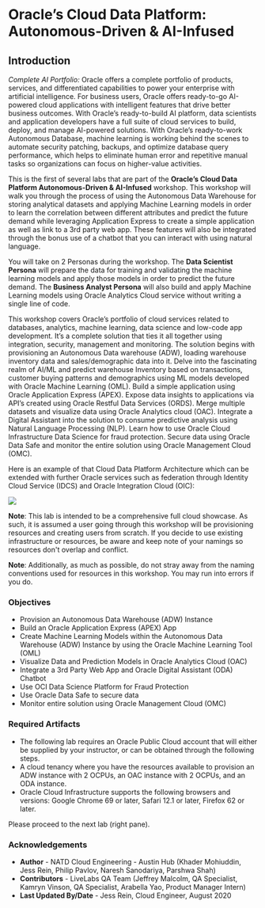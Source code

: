 # Oracle’s Cloud Data Platform: Autonomous-Driven & AI-Infused

## Introduction

*Complete AI Portfolio:*
Oracle offers a complete portfolio of products, services, and differentiated capabilities to power your enterprise with artificial intelligence. For business users, Oracle offers ready-to-go AI-powered cloud applications with intelligent features that drive better business outcomes. With Oracle’s ready-to-build AI platform, data scientists and application developers have a full suite of cloud services to build, deploy, and manage AI-powered solutions. With Oracle’s ready-to-work Autonomous Database, machine learning is working behind the scenes to automate security patching, backups, and optimize database query performance, which helps to eliminate human error and repetitive manual tasks so organizations can focus on higher-value activities.

This is the first of several labs that are part of the **Oracle’s Cloud Data Platform
Autonomous-Driven & AI-Infused** workshop. This workshop will walk you through the process of using the Autonomous Data Warehouse for storing analytical datasets and applying Machine Learning models in order to learn the correlation between different attributes and predict the future demand while leveraging Application Express to create a simple application as well as link to a 3rd party web app. These features will also be integrated through the bonus use of a chatbot that you can interact with using natural language.

You will take on 2 Personas during the workshop. The **Data Scientist Persona** will prepare the data for training and validating the machine learning models and apply those models in order to predict the future demand. The **Business Analyst Persona** will also build and apply Machine Learning models using Oracle Analytics Cloud service without writing a single line of code.

This workshop covers Oracle’s portfolio of cloud services related to databases, analytics, machine learning, data science and low-code app development. It’s a complete solution that ties it all together using integration, security, management and monitoring. The solution begins with provisioning an Autonomous Data warehouse (ADW), loading warehouse inventory data and sales/demographic data into it. Delve into the fascinating realm of AI/ML and predict warehouse Inventory based on transactions, customer buying patterns and demographics using ML models developed with Oracle Machine Learning (OML). Build a simple application using Oracle Application Express (APEX). Expose data insights to applications via API’s created using Oracle Restful Data Services (ORDS). Merge multiple datasets and visualize data using Oracle Analytics cloud (OAC). Integrate a Digital Assistant into the solution to consume predictive analysis using Natural Language Processing (NLP). Learn how to use Oracle Cloud Infrastructure Data Science for fraud protection. Secure data using Oracle Data Safe and monitor the entire solution using Oracle Management Cloud (OMC).

Here is an example of that Cloud Data Platform Architecture which can be extended with further Oracle services such as federation through Identity Cloud Service (IDCS) and Oracle Integration Cloud (OIC):

![](./images/cloud-data-construction-arch.jpg " ")

**Note**: This lab is intended to be a comprehensive full cloud showcase. As such, it is assumed a user going through this workshop will be provisioning resources and creating users from scratch. If you decide to use existing infrastructure or resources, be aware and keep note of your namings so resources don't overlap and conflict. 

**Note**: Additionally, as much as possible, do not stray away from the naming conventions used for resources in this workshop. You may run into errors if you do.

### Objectives
- Provision an Autonomous Data Warehouse (ADW) Instance
- Build an Oracle Application Express (APEX) App
- Create Machine Learning Models within the Autonomous Data Warehouse (ADW) Instance by using the Oracle Machine Learning Tool (OML)
- Visualize Data and Prediction Models in Oracle Analytics Cloud (OAC)
- Integrate a 3rd Party Web App and Oracle Digital Assistant (ODA) Chatbot
- Use OCI Data Science Platform for Fraud Protection
- Use Oracle Data Safe to secure data
- Monitor entire solution using Oracle Management Cloud (OMC)



### Required Artifacts
- The following lab requires an Oracle Public Cloud account that will either be supplied by your instructor, or can be obtained through the following steps.
- A cloud tenancy where you have the resources available to provision an ADW instance with 2 OCPUs, an OAC instance with 2 OCPUs, and an ODA instance.
- Oracle Cloud Infrastructure supports the following browsers and versions: Google Chrome 69 or later, Safari 12.1 or later, Firefox 62 or later.

Please proceed to the next lab (right pane).

### Acknowledgements


- **Author** - NATD Cloud Engineering - Austin Hub (Khader Mohiuddin, Jess Rein, Philip Pavlov, Naresh Sanodariya, Parshwa Shah)
- **Contributors** - LiveLabs QA Team (Jeffrey Malcolm, QA Specialist, Kamryn Vinson, QA Specialist, Arabella Yao, Product Manager Intern)
- **Last Updated By/Date** - Jess Rein, Cloud Engineer, August 2020




